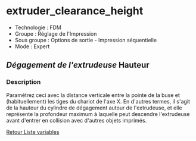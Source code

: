 # extruder_clearance_height

* Technologie : FDM
* Groupe : Réglage de l'Impression 
* Sous groupe : Options de sortie - Impression séquentielle
* Mode : Expert

## *Dégagement de l'extrudeuse* Hauteur

### Description

Paramétrez ceci avec la distance verticale entre la pointe de la buse et (habituellement) les tiges du chariot de l'axe X.
En d'autres termes, il s'agit de la hauteur du cylindre de dégagement autour de l'extrudeuse,  et elle représente la profondeur maximum à laquelle peut descendre l'extrudeuse avant d'entrer en collision avec d'autres objets imprimés.

[Retour Liste variables](variable_list.md)